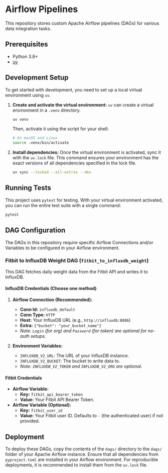 # Airflow Pipelines

This repository stores custom Apache Airflow pipelines (DAGs) for various data integration tasks.

## Prerequisites

- Python 3.8+
- [uv](https://github.com/astral-sh/uv)

## Development Setup

To get started with development, you need to set up a local virtual environment using `uv`.

1.  **Create and activate the virtual environment:**
    `uv` can create a virtual environment in a `.venv` directory.
    ```bash
    uv venv
    ```
    Then, activate it using the script for your shell:
    ```bash
    # On macOS and Linux
    source .venv/bin/activate
    ```

2.  **Install dependencies:**
    Once the virtual environment is activated, sync it with the `uv.lock` file. This command ensures your environment has the exact versions of all dependencies specified in the lock file.
    ```bash
    uv sync --locked --all-extras --dev
    ```

## Running Tests

This project uses `pytest` for testing. With your virtual environment activated, you can run the entire test suite with a single command:

```bash
pytest
```

## DAG Configuration

The DAGs in this repository require specific Airflow Connections and/or Variables to be configured in your Airflow environment.

### Fitbit to InfluxDB Weight DAG (`fitbit_to_influxdb_weight`)

This DAG fetches daily weight data from the Fitbit API and writes it to InfluxDB.

#### InfluxDB Credentials (Choose one method)

1.  **Airflow Connection (Recommended):**
    -   **Conn Id:** `influxdb_default`
    -   **Conn Type:** `HTTP`
    -   **Host:** Your InfluxDB URL (e.g., `http://influxdb:8086`)
    -   **Extra:** `{"bucket": "your_bucket_name"}`
    -   *Note: `Login` (for org) and `Password` (for token) are optional for no-auth setups.*

2.  **Environment Variables:**
    -   `INFLUXDB_V2_URL`: The URL of your InfluxDB instance.
    -   `INFLUXDB_V2_BUCKET`: The bucket to write data to.
    -   *Note: `INFLUXDB_V2_TOKEN` and `INFLUXDB_V2_ORG` are optional.*

#### Fitbit Credentials

-   **Airflow Variable:**
    -   **Key:** `fitbit_api_bearer_token`
    -   **Value:** Your Fitbit API Bearer Token.
-   **Airflow Variable (Optional):**
    -   **Key:** `fitbit_user_id`
    -   **Value:** Your Fitbit user ID. Defaults to `-` (the authenticated user) if not provided.

## Deployment

To deploy these DAGs, copy the contents of the `dags/` directory to the `dags/` folder of your Apache Airflow instance. Ensure that all dependencies from `pyproject.toml` are installed in your Airflow environment. For reproducible deployments, it is recommended to install them from the `uv.lock` file.
